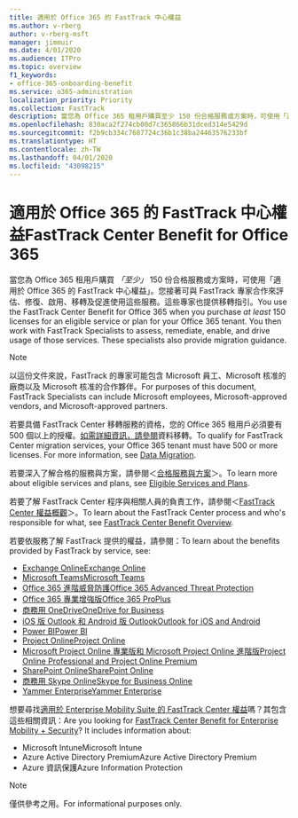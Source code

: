 ```yaml
---
title: 適用於 Office 365 的 FastTrack 中心權益
ms.author: v-rberg
author: v-rberg-msft
manager: jimmuir
ms.date: 4/01/2020
ms.audience: ITPro
ms.topic: overview
f1_keywords:
- office-365-onboarding-benefit
ms.service: o365-administration
localization_priority: Priority
ms.collection: FastTrack
description: 當您為 Office 365 租用戶購買至少 150 份合格服務或方案時，可使用「適用於 Office 365 的 FastTrack 中心權益」。您接著可與 FastTrack 專家合作來評估、修復、啟用、移轉及促進使用這些服務。這些專家也提供移轉指引。
ms.openlocfilehash: 830aca2f274cb00d7c365866b31dced314e5429d
ms.sourcegitcommit: f2b9cb334c7687724c36b1c38ba24463576233bf
ms.translationtype: HT
ms.contentlocale: zh-TW
ms.lasthandoff: 04/01/2020
ms.locfileid: "43098215"
---
```

# <a name="fasttrack-center-benefit-for-office-365"></a><span data-ttu-id="b8164-105">適用於 Office 365 的 FastTrack 中心權益</span><span class="sxs-lookup"><span data-stu-id="b8164-105">FastTrack Center Benefit for Office 365</span></span>

<span data-ttu-id="b8164-p102">當您為 Office 365 租用戶購買 *「至少」* 150 份合格服務或方案時，可使用「適用於 Office 365 的 FastTrack 中心權益」。您接著可與 FastTrack 專家合作來評估、修復、啟用、移轉及促進使用這些服務。這些專家也提供移轉指引。</span><span class="sxs-lookup"><span data-stu-id="b8164-p102">You use the FastTrack Center Benefit for Office 365 when you purchase  *at least*  150 licenses for an eligible service or plan for your Office 365 tenant. You then work with FastTrack Specialists to assess, remediate, enable, and drive usage of those services. These specialists also provide migration guidance.</span></span> 
  
> [!NOTE]
> <span data-ttu-id="b8164-109">以這份文件來說，FastTrack 的專家可能包含 Microsoft 員工、Microsoft 核准的廠商以及 Microsoft 核准的合作夥伴。</span><span class="sxs-lookup"><span data-stu-id="b8164-109">For purposes of this document, FastTrack Specialists can include Microsoft employees, Microsoft-approved vendors, and Microsoft-approved partners.</span></span> 
  
<span data-ttu-id="b8164-p103">若要具備 FastTrack Center 移轉服務的資格，您的 Office 365 租用戶必須要有 500 個以上的授權。[如需詳細資訊，請參閱](O365-data-migration.md)資料移轉。</span><span class="sxs-lookup"><span data-stu-id="b8164-p103">To qualify for FastTrack Center migration services, your Office 365 tenant must have 500 or more licenses. For more information, see [Data Migration](O365-data-migration.md).</span></span>
  
<span data-ttu-id="b8164-112">若要深入了解合格的服務與方案，請參閱＜[合格服務與方案](M365-eligible-services-and-plans.md)＞。</span><span class="sxs-lookup"><span data-stu-id="b8164-112">To learn more about eligible services and plans, see [Eligible Services and Plans](M365-eligible-services-and-plans.md).</span></span>
  
<span data-ttu-id="b8164-113">若要了解 FastTrack Center 程序與相關人員的負責工作，請參閱＜[FastTrack Center 權益概觀](O365-fasttrack-benefit-overview.md)＞。</span><span class="sxs-lookup"><span data-stu-id="b8164-113">To learn about the FastTrack Center process and who's responsible for what, see [FastTrack Center Benefit Overview](O365-fasttrack-benefit-overview.md).</span></span>

<span data-ttu-id="b8164-114">若要依服務了解 FastTrack 提供的權益，請參閱：</span><span class="sxs-lookup"><span data-stu-id="b8164-114">To learn about the benefits provided by FastTrack by service, see:</span></span>

- [<span data-ttu-id="b8164-115">Exchange Online</span><span class="sxs-lookup"><span data-stu-id="b8164-115">Exchange Online</span></span>](O365-fasttrack-responsibilities.md#exchange-online)
- [<span data-ttu-id="b8164-116">Microsoft Teams</span><span class="sxs-lookup"><span data-stu-id="b8164-116">Microsoft Teams</span></span>](O365-fasttrack-responsibilities.md#microsoft-teams)
- [<span data-ttu-id="b8164-117">Office 365 進階威脅防護</span><span class="sxs-lookup"><span data-stu-id="b8164-117">Office 365 Advanced Threat Protection</span></span>](O365-fasttrack-responsibilities.md#office-365-advanced-threat-protection)
- [<span data-ttu-id="b8164-118">Office 365 專業增強版</span><span class="sxs-lookup"><span data-stu-id="b8164-118">Office 365 ProPlus</span></span>](O365-fasttrack-responsibilities.md#office-365-proplus)
- [<span data-ttu-id="b8164-119">商務用 OneDrive</span><span class="sxs-lookup"><span data-stu-id="b8164-119">OneDrive for Business</span></span>](O365-fasttrack-responsibilities.md#onedrive-for-business)
- [<span data-ttu-id="b8164-120">iOS 版 Outlook 和 Android 版 Outlook</span><span class="sxs-lookup"><span data-stu-id="b8164-120">Outlook for iOS and Android</span></span>](O365-fasttrack-responsibilities.md#outlook-for-ios-and-android)
- [<span data-ttu-id="b8164-121">Power BI</span><span class="sxs-lookup"><span data-stu-id="b8164-121">Power BI</span></span>](O365-fasttrack-responsibilities.md#power-bi)
- [<span data-ttu-id="b8164-122">Project Online</span><span class="sxs-lookup"><span data-stu-id="b8164-122">Project Online</span></span>](O365-fasttrack-responsibilities.md#project-online)
- [<span data-ttu-id="b8164-123">Microsoft Project Online 專業版和 Microsoft Project Online 進階版</span><span class="sxs-lookup"><span data-stu-id="b8164-123">Project Online Professional and Project Online Premium</span></span>](O365-fasttrack-responsibilities.md#project-online-professional-and-project-online-premium)
- [<span data-ttu-id="b8164-124">SharePoint Online</span><span class="sxs-lookup"><span data-stu-id="b8164-124">SharePoint Online</span></span>](O365-fasttrack-responsibilities.md#sharepoint-online)
- [<span data-ttu-id="b8164-125">商務用 Skype Online</span><span class="sxs-lookup"><span data-stu-id="b8164-125">Skype for Business Online</span></span>](O365-fasttrack-responsibilities.md#skype-for-business-online)
- [<span data-ttu-id="b8164-126">Yammer Enterprise</span><span class="sxs-lookup"><span data-stu-id="b8164-126">Yammer Enterprise</span></span>](O365-fasttrack-responsibilities.md#yammer-enterprise)
  
<span data-ttu-id="b8164-p104">想要尋找[適用於 Enterprise Mobility Suite 的 FastTrack Center 權益](EMS-fasttrack-benefit-for-EMS.md)嗎？其包含這些相關資訊：</span><span class="sxs-lookup"><span data-stu-id="b8164-p104">Are you looking for [FastTrack Center Benefit for Enterprise Mobility + Security](EMS-fasttrack-benefit-for-EMS.md)? It includes information about:</span></span>
  
- <span data-ttu-id="b8164-129">Microsoft Intune</span><span class="sxs-lookup"><span data-stu-id="b8164-129">Microsoft Intune</span></span>    
- <span data-ttu-id="b8164-130">Azure Active Directory Premium</span><span class="sxs-lookup"><span data-stu-id="b8164-130">Azure Active Directory Premium</span></span> 
- <span data-ttu-id="b8164-131">Azure 資訊保護</span><span class="sxs-lookup"><span data-stu-id="b8164-131">Azure Information Protection</span></span>
    
> [!NOTE]
> <span data-ttu-id="b8164-132">僅供參考之用。</span><span class="sxs-lookup"><span data-stu-id="b8164-132">For informational purposes only.</span></span> 


